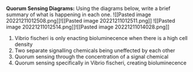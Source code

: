 **Quorum Sensing Diagrams:** Using the diagrams below, write a brief summary of what is happening in each one.
![[Pasted image 20221211012508.png]]![[Pasted image 20221211012511.png]]
![[Pasted image 20221211012514.png]]![[Pasted image 20221211014028.png]]

1. Vibrio fischeri is only enacting bioluminecence when there is a high cell density
2. Two separate signalling chemicals being uneffected by each other
3. Quorum sensing through the concentration of a signal chemical
4. Quorum sensing specifically in Vibrio fischeri, creating bioluminecence
